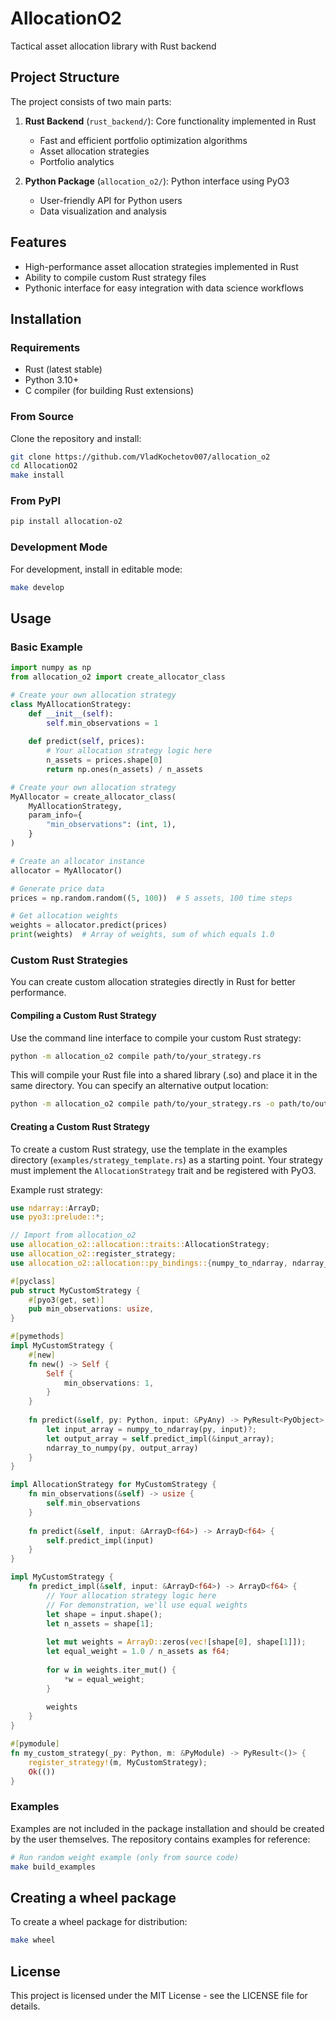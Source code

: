 # AllocationO2
Tactical asset allocation library with Rust backend

## Project Structure

The project consists of two main parts:

1. **Rust Backend** (`rust_backend/`): Core functionality implemented in Rust
   - Fast and efficient portfolio optimization algorithms
   - Asset allocation strategies
   - Portfolio analytics

2. **Python Package** (`allocation_o2/`): Python interface using PyO3
   - User-friendly API for Python users
   - Data visualization and analysis

## Features

- High-performance asset allocation strategies implemented in Rust
- Ability to compile custom Rust strategy files
- Pythonic interface for easy integration with data science workflows

## Installation

### Requirements

- Rust (latest stable)
- Python 3.10+
- C compiler (for building Rust extensions)

### From Source

Clone the repository and install:

```bash
git clone https://github.com/VladKochetov007/allocation_o2
cd AllocationO2
make install
```

### From PyPI

```bash
pip install allocation-o2
```

### Development Mode

For development, install in editable mode:

```bash
make develop
```

## Usage

### Basic Example

```python
import numpy as np
from allocation_o2 import create_allocator_class

# Create your own allocation strategy
class MyAllocationStrategy:
    def __init__(self):
        self.min_observations = 1
        
    def predict(self, prices):
        # Your allocation strategy logic here
        n_assets = prices.shape[0]
        return np.ones(n_assets) / n_assets

# Create your own allocation strategy
MyAllocator = create_allocator_class(
    MyAllocationStrategy,
    param_info={
        "min_observations": (int, 1),
    }
)

# Create an allocator instance
allocator = MyAllocator()

# Generate price data
prices = np.random.random((5, 100))  # 5 assets, 100 time steps

# Get allocation weights
weights = allocator.predict(prices)
print(weights)  # Array of weights, sum of which equals 1.0
```

### Custom Rust Strategies

You can create custom allocation strategies directly in Rust for better performance.

#### Compiling a Custom Rust Strategy

Use the command line interface to compile your custom Rust strategy:

```bash
python -m allocation_o2 compile path/to/your_strategy.rs
```

This will compile your Rust file into a shared library (.so) and place it in the same directory. You can specify an alternative output location:

```bash
python -m allocation_o2 compile path/to/your_strategy.rs -o path/to/output.so
```

#### Creating a Custom Rust Strategy

To create a custom Rust strategy, use the template in the examples directory (`examples/strategy_template.rs`) as a starting point. Your strategy must implement the `AllocationStrategy` trait and be registered with PyO3.

Example rust strategy:

```rust
use ndarray::ArrayD;
use pyo3::prelude::*;

// Import from allocation_o2
use allocation_o2::allocation::traits::AllocationStrategy;
use allocation_o2::register_strategy;
use allocation_o2::allocation::py_bindings::{numpy_to_ndarray, ndarray_to_numpy};

#[pyclass]
pub struct MyCustomStrategy {
    #[pyo3(get, set)]
    pub min_observations: usize,
}

#[pymethods]
impl MyCustomStrategy {
    #[new]
    fn new() -> Self {
        Self {
            min_observations: 1,
        }
    }
    
    fn predict(&self, py: Python, input: &PyAny) -> PyResult<PyObject> {
        let input_array = numpy_to_ndarray(py, input)?;
        let output_array = self.predict_impl(&input_array);
        ndarray_to_numpy(py, output_array)
    }
}

impl AllocationStrategy for MyCustomStrategy {
    fn min_observations(&self) -> usize {
        self.min_observations
    }
    
    fn predict(&self, input: &ArrayD<f64>) -> ArrayD<f64> {
        self.predict_impl(input)
    }
}

impl MyCustomStrategy {
    fn predict_impl(&self, input: &ArrayD<f64>) -> ArrayD<f64> {
        // Your allocation strategy logic here
        // For demonstration, we'll use equal weights
        let shape = input.shape();
        let n_assets = shape[1];
        
        let mut weights = ArrayD::zeros(vec![shape[0], shape[1]]);
        let equal_weight = 1.0 / n_assets as f64;
        
        for w in weights.iter_mut() {
            *w = equal_weight;
        }
        
        weights
    }
}

#[pymodule]
fn my_custom_strategy(_py: Python, m: &PyModule) -> PyResult<()> {
    register_strategy!(m, MyCustomStrategy);
    Ok(())
}
```

### Examples

Examples are not included in the package installation and should be created by the user themselves. The repository contains examples for reference:

```bash
# Run random weight example (only from source code)
make build_examples
```

## Creating a wheel package

To create a wheel package for distribution:

```bash
make wheel
```

## License

This project is licensed under the MIT License - see the LICENSE file for details.
